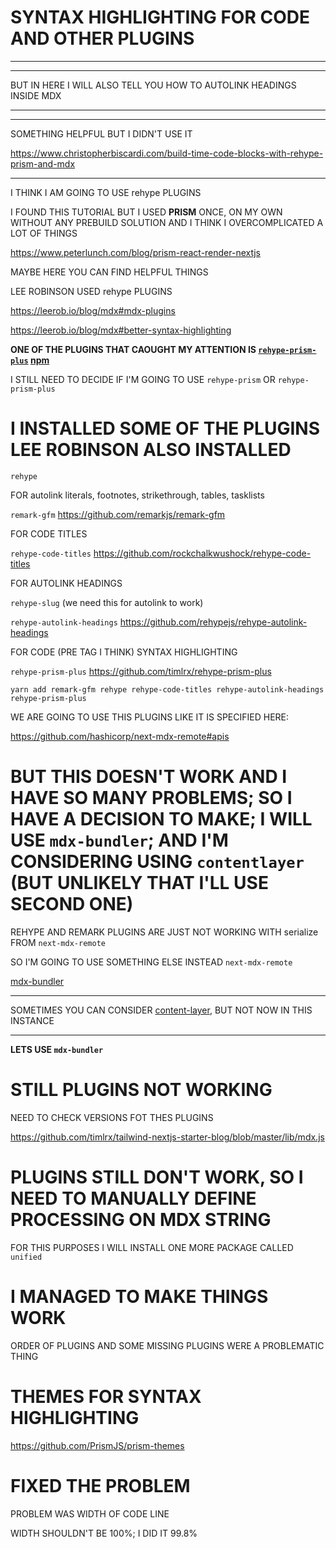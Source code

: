 # SYNTAX HIGHLIGHTING FOR CODE AND OTHER PLUGINS

***
***

BUT IN HERE I WILL ALSO TELL YOU HOW TO AUTOLINK HEADINGS INSIDE MDX

***
***

SOMETHING HELPFUL BUT I DIDN'T USE IT

<https://www.christopherbiscardi.com/build-time-code-blocks-with-rehype-prism-and-mdx>

***

I THINK I AM GOING TO USE rehype PLUGINS

I FOUND THIS TUTORIAL BUT I USED **PRISM** ONCE, ON MY OWN WITHOUT ANY PREBUILD SOLUTION AND I THINK I OVERCOMPLICATED A LOT OF THINGS

<https://www.peterlunch.com/blog/prism-react-render-nextjs>

MAYBE HERE YOU CAN FIND HELPFUL THINGS

LEE ROBINSON USED rehype PLUGINS

<https://leerob.io/blog/mdx#mdx-plugins>

<https://leerob.io/blog/mdx#better-syntax-highlighting>

**ONE OF THE PLUGINS THAT CAOUGHT MY ATTENTION IS [`rehype-prism-plus`](https://github.com/timlrx/rehype-prism-plus#readme) [npm](https://www.npmjs.com/package/rehype-prism-plus/v/1.0.0)**

I STILL NEED TO DECIDE IF I'M GOING TO USE `rehype-prism` OR `rehype-prism-plus`

# I INSTALLED SOME OF THE PLUGINS LEE ROBINSON ALSO INSTALLED

`rehype`

FOR autolink literals, footnotes, strikethrough, tables, tasklists

`remark-gfm` <https://github.com/remarkjs/remark-gfm>

FOR CODE TITLES

`rehype-code-titles` <https://github.com/rockchalkwushock/rehype-code-titles>

FOR AUTOLINK HEADINGS

`rehype-slug` (we need this for autolink to work)

`rehype-autolink-headings` <https://github.com/rehypejs/rehype-autolink-headings>

FOR CODE (PRE TAG I THINK) SYNTAX HIGHLIGHTING

`rehype-prism-plus` <https://github.com/timlrx/rehype-prism-plus>

<!--  -->

```
yarn add remark-gfm rehype rehype-code-titles rehype-autolink-headings rehype-prism-plus
```

WE ARE GOING TO USE THIS PLUGINS LIKE IT IS SPECIFIED HERE:

<https://github.com/hashicorp/next-mdx-remote#apis>

# BUT THIS DOESN'T WORK AND I HAVE SO MANY PROBLEMS; SO I HAVE A DECISION TO MAKE; I WILL USE `mdx-bundler`; AND I'M CONSIDERING USING `contentlayer` (BUT UNLIKELY THAT I'LL USE SECOND ONE) 

REHYPE AND REMARK PLUGINS ARE JUST NOT WORKING WITH serialize FROM `next-mdx-remote`

SO I'M GOING TO USE SOMETHING ELSE INSTEAD `next-mdx-remote`

[mdx-bundler](https://github.com/kentcdodds/mdx-bundler)

***

SOMETIMES YOU CAN CONSIDER [content-layer](https://www.contentlayer.dev/), BUT NOT NOW IN THIS INSTANCE

***

**LETS USE `mdx-bundler`**

# STILL PLUGINS NOT WORKING

NEED TO CHECK VERSIONS FOT THES PLUGINS

<https://github.com/timlrx/tailwind-nextjs-starter-blog/blob/master/lib/mdx.js>

# PLUGINS STILL DON'T WORK, SO I NEED TO MANUALLY DEFINE PROCESSING ON MDX STRING

FOR THIS PURPOSES I WILL INSTALL ONE MORE PACKAGE CALLED `unified`

# I MANAGED TO MAKE THINGS WORK

ORDER OF PLUGINS AND SOME MISSING PLUGINS WERE A PROBLEMATIC THING

# THEMES FOR SYNTAX HIGHLIGHTING

<https://github.com/PrismJS/prism-themes>

# FIXED THE PROBLEM

PROBLEM WAS WIDTH OF CODE LINE

WIDTH SHOULDN'T BE 100%; I DID IT 99.8%